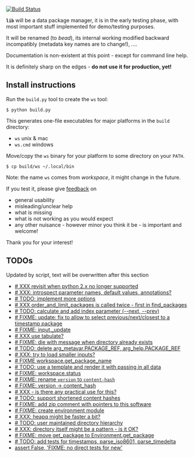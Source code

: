 [![Build Status](https://travis-ci.org/e3krisztian/lib.svg?branch=translation-removal)](https://travis-ci.org/e3krisztian/lib)

**`lib`** will be a data package manager, it is in the early testing phase, with most important stuff implemented for demo/testing purposes.

It will be renamed (to *bead*), its internal working modified backward incompatibly (metadata key names are to change!), ....

Documentation is non-existent at this point - except for command line help.

It is definitely sharp on the edges - **do not use it for production, yet!**


## Install instructions

Run the `build.py` tool to create the `ws` tool:

```
$ python build.py
```

This generates one-file executables for major platforms in the `build` directory:
- `ws` unix & mac
- `ws.cmd` windows

Move/copy the `ws` binary for your platform to some directory on your `PATH`.

```
$ cp build/ws ~/.local/bin
```

Note: the name `ws` comes from *workspace*, it might change in the future.

If you test it, please give [feedback](../../issues) on
- general usability
- misleading/unclear help
- what is missing
- what is not working as you would expect
- any other nuisance - however minor you think it be - is important and welcome!

Thank you for your interest!


## TODOs

Updated by script, text will be overwritten after this section

- [# XXX revisit when python 2.x no longer supported](https://github.com/e3krisztian/lib/blob/translation-removal/lib/commands/cmdparse.py#L84)
- [# XXX: introspect parameter names, default values, annotations?](https://github.com/e3krisztian/lib/blob/translation-removal/lib/commands/cmdparse.py#L119)
- [# TODO: implement more options](https://github.com/e3krisztian/lib/blob/translation-removal/lib/commands/common.py#L82)
- [# XXX order_and_limit_packages is called twice - first in find_packages](https://github.com/e3krisztian/lib/blob/translation-removal/lib/commands/common.py#L140)
- [# TODO: calculate and add index parameter (--next, --prev)](https://github.com/e3krisztian/lib/blob/translation-removal/lib/commands/common.py#L160)
- [# FIXME: update: fix to allow to select previous/next/closest to a timestamp package](https://github.com/e3krisztian/lib/blob/translation-removal/lib/commands/input.py#L126)
- [# FIXME: input._update](https://github.com/e3krisztian/lib/blob/translation-removal/lib/commands/input.py#L137)
- [# XXX use tabulate?](https://github.com/e3krisztian/lib/blob/translation-removal/lib/commands/repo.py#L53)
- [# FIXME: die with message when directory already exists](https://github.com/e3krisztian/lib/blob/translation-removal/lib/commands/workspace.py#L49)
- [# TODO: delete arg_metavar.PACKAGE_REF, arg_help.PACKAGE_REF](https://github.com/e3krisztian/lib/blob/translation-removal/lib/commands/workspace.py#L118)
- [# XXX: try to load smaller inputs?](https://github.com/e3krisztian/lib/blob/translation-removal/lib/commands/workspace.py#L146)
- [# FIXME workspace.get_package_name](https://github.com/e3krisztian/lib/blob/translation-removal/lib/commands/workspace.py#L167)
- [# TODO: use a template and render it with passing in all data](https://github.com/e3krisztian/lib/blob/translation-removal/lib/commands/workspace.py#L262)
- [# FIXME: workspace.status](https://github.com/e3krisztian/lib/blob/translation-removal/lib/commands/workspace.py#L266)
- [# FIXME: rename `version` to `content-hash`](https://github.com/e3krisztian/lib/blob/translation-removal/lib/pkg/meta.py#L41)
- [# FIXME: version -> content_hash](https://github.com/e3krisztian/lib/blob/translation-removal/lib/pkg/package.py#L13)
- [# XXX - is there any practical use for this?](https://github.com/e3krisztian/lib/blob/translation-removal/lib/pkg/spec.py#L12)
- [# TODO: support shortened content hashes](https://github.com/e3krisztian/lib/blob/translation-removal/lib/pkg/spec.py#L21)
- [# FIXME: add zip comment with pointers to this software](https://github.com/e3krisztian/lib/blob/translation-removal/lib/pkg/workspace.py#L187)
- [# FIXME: create environment module](https://github.com/e3krisztian/lib/blob/translation-removal/lib/repos.py#L23)
- [# XXX: heapq might be faster a bit?](https://github.com/e3krisztian/lib/blob/translation-removal/lib/repos.py#L107)
- [# TODO: user maintained directory hierarchy](https://github.com/e3krisztian/lib/blob/translation-removal/lib/repos.py#L121)
- [# XXX: directory itself might be a pattern - is it OK?](https://github.com/e3krisztian/lib/blob/translation-removal/lib/repos.py#L157)
- [# FIXME: move get_package to Environment.get_package](https://github.com/e3krisztian/lib/blob/translation-removal/lib/repos.py#L218)
- [# TODO: add tests for timestamps, parse_iso8601, parse_timedelta](https://github.com/e3krisztian/lib/blob/translation-removal/lib/tech/timestamp.py#L232)
- [assert False, 'FIXME: no direct tests for new'](https://github.com/e3krisztian/lib/blob/translation-removal/lib/test_cli/test_new_command.py#L13)
